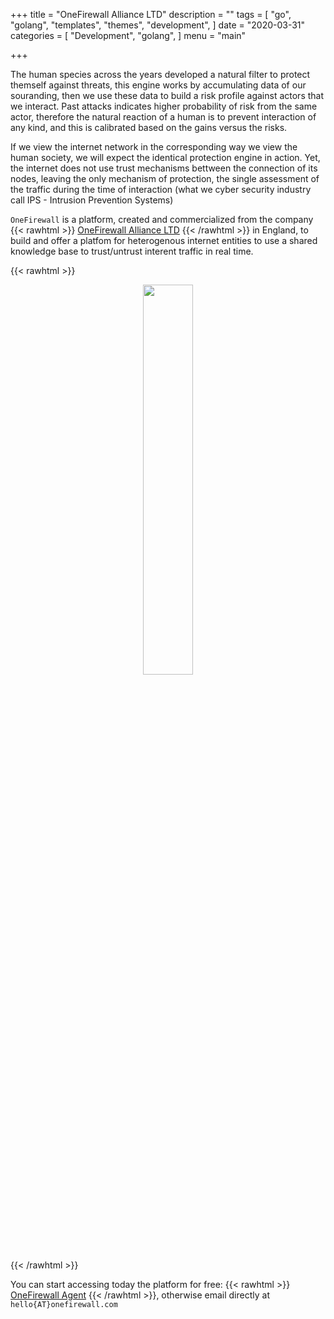 +++
title = "OneFirewall Alliance LTD"
description = ""
tags = [
    "go",
    "golang",
    "templates",
    "themes",
    "development",
]
date = "2020-03-31"
categories = [
    "Development",
    "golang",
]
menu = "main"

+++

The human species across the years developed a natural filter to protect themself against threats, this engine works by accumulating data of our souranding, then we use these data to build a risk profile against actors that we interact. Past attacks indicates higher probability of risk from the same actor, therefore the natural reaction of a human is to prevent interaction of any kind, and this is calibrated based on the gains versus the risks.

If we view the internet network in the corresponding way we view the human society, we will expect the identical protection engine in action. 
Yet, the internet does not use trust mechanisms bettween the connection of its nodes, leaving the only mechanism of protection, the single assessment of the traffic during the time of interaction (what we cyber security industry call IPS - Intrusion Prevention Systems)

`OneFirewall` is a platform, created and commercialized from the company {{< rawhtml >}} <a href="https://onefirewall.com" target="_blank">OneFirewall Alliance LTD</a> {{< /rawhtml >}} in England, to build and offer a platfom for heterogenous internet entities to use a shared knowledge base to trust/untrust interent traffic in real time.

{{< rawhtml >}} <div align="center"><img width="40%" src="../onefirewall-banner.png"/></div> {{< /rawhtml >}}

You can start accessing today the platform for free: {{< rawhtml >}} <a href="https://app.onefirewall.com" target="_blank">OneFirewall Agent</a> {{< /rawhtml >}}, otherwise email directly at `hello{AT}onefirewall.com`

